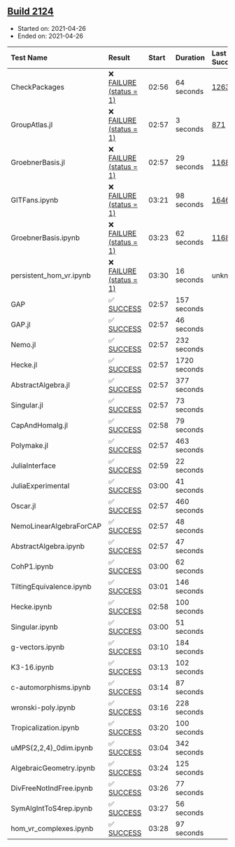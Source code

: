 ## [Build 2124](https://oscarci.mathematik.uni-kl.de/job/oscar-stable/2124/)

* Started on: 2021-04-26
* Ended on: 2021-04-26

| Test Name    | Result | Start | Duration | Last Success | First Failure |
|:-------------|:-------|:------|:---------|:-------------|:--------------|
| CheckPackages | ❌ [FAILURE (status = 1)](https://oscarci.mathematik.uni-kl.de/job/oscar-stable/2124/artifact/logs/build-2124/CheckPackages.log) | 02:56 | 64 seconds | [1263](https://oscarci.mathematik.uni-kl.de/job/oscar-stable/1263/) | [1264](https://oscarci.mathematik.uni-kl.de/job/oscar-stable/1264/) |
| GroupAtlas.jl | ❌ [FAILURE (status = 1)](https://oscarci.mathematik.uni-kl.de/job/oscar-stable/2124/artifact/logs/build-2124/GroupAtlas.jl.log) | 02:57 | 3 seconds | [871](https://oscarci.mathematik.uni-kl.de/job/oscar-stable/871/) | [872](https://oscarci.mathematik.uni-kl.de/job/oscar-stable/872/) |
| GroebnerBasis.jl | ❌ [FAILURE (status = 1)](https://oscarci.mathematik.uni-kl.de/job/oscar-stable/2124/artifact/logs/build-2124/GroebnerBasis.jl.log) | 02:57 | 29 seconds | [1168](https://oscarci.mathematik.uni-kl.de/job/oscar-stable/1168/) | [1169](https://oscarci.mathematik.uni-kl.de/job/oscar-stable/1169/) |
| GITFans.ipynb | ❌ [FAILURE (status = 1)](https://oscarci.mathematik.uni-kl.de/job/oscar-stable/2124/artifact/logs/build-2124/GITFans.ipynb.log) | 03:21 | 98 seconds | [1646](https://oscarci.mathematik.uni-kl.de/job/oscar-stable/1646/) | [1647](https://oscarci.mathematik.uni-kl.de/job/oscar-stable/1647/) |
| GroebnerBasis.ipynb | ❌ [FAILURE (status = 1)](https://oscarci.mathematik.uni-kl.de/job/oscar-stable/2124/artifact/logs/build-2124/GroebnerBasis.ipynb.log) | 03:23 | 62 seconds | [1168](https://oscarci.mathematik.uni-kl.de/job/oscar-stable/1168/) | [1169](https://oscarci.mathematik.uni-kl.de/job/oscar-stable/1169/) |
| persistent_hom_vr.ipynb | ❌ [FAILURE (status = 1)](https://oscarci.mathematik.uni-kl.de/job/oscar-stable/2124/artifact/logs/build-2124/persistent_hom_vr.ipynb.log) | 03:30 | 16 seconds | unknown | unknown |
| GAP | ✅ [SUCCESS](https://oscarci.mathematik.uni-kl.de/job/oscar-stable/2124/artifact/logs/build-2124/GAP.log) | 02:57 | 157 seconds |  |  |
| GAP.jl | ✅ [SUCCESS](https://oscarci.mathematik.uni-kl.de/job/oscar-stable/2124/artifact/logs/build-2124/GAP.jl.log) | 02:57 | 46 seconds |  |  |
| Nemo.jl | ✅ [SUCCESS](https://oscarci.mathematik.uni-kl.de/job/oscar-stable/2124/artifact/logs/build-2124/Nemo.jl.log) | 02:57 | 232 seconds |  |  |
| Hecke.jl | ✅ [SUCCESS](https://oscarci.mathematik.uni-kl.de/job/oscar-stable/2124/artifact/logs/build-2124/Hecke.jl.log) | 02:57 | 1720 seconds |  |  |
| AbstractAlgebra.jl | ✅ [SUCCESS](https://oscarci.mathematik.uni-kl.de/job/oscar-stable/2124/artifact/logs/build-2124/AbstractAlgebra.jl.log) | 02:57 | 377 seconds |  |  |
| Singular.jl | ✅ [SUCCESS](https://oscarci.mathematik.uni-kl.de/job/oscar-stable/2124/artifact/logs/build-2124/Singular.jl.log) | 02:57 | 73 seconds |  |  |
| CapAndHomalg.jl | ✅ [SUCCESS](https://oscarci.mathematik.uni-kl.de/job/oscar-stable/2124/artifact/logs/build-2124/CapAndHomalg.jl.log) | 02:58 | 79 seconds |  |  |
| Polymake.jl | ✅ [SUCCESS](https://oscarci.mathematik.uni-kl.de/job/oscar-stable/2124/artifact/logs/build-2124/Polymake.jl.log) | 02:57 | 463 seconds |  |  |
| JuliaInterface | ✅ [SUCCESS](https://oscarci.mathematik.uni-kl.de/job/oscar-stable/2124/artifact/logs/build-2124/JuliaInterface.log) | 02:59 | 22 seconds |  |  |
| JuliaExperimental | ✅ [SUCCESS](https://oscarci.mathematik.uni-kl.de/job/oscar-stable/2124/artifact/logs/build-2124/JuliaExperimental.log) | 03:00 | 41 seconds |  |  |
| Oscar.jl | ✅ [SUCCESS](https://oscarci.mathematik.uni-kl.de/job/oscar-stable/2124/artifact/logs/build-2124/Oscar.jl.log) | 02:57 | 460 seconds |  |  |
| NemoLinearAlgebraForCAP | ✅ [SUCCESS](https://oscarci.mathematik.uni-kl.de/job/oscar-stable/2124/artifact/logs/build-2124/NemoLinearAlgebraForCAP.log) | 02:57 | 48 seconds |  |  |
| AbstractAlgebra.ipynb | ✅ [SUCCESS](https://oscarci.mathematik.uni-kl.de/job/oscar-stable/2124/artifact/logs/build-2124/AbstractAlgebra.ipynb.log) | 02:57 | 47 seconds |  |  |
| CohP1.ipynb | ✅ [SUCCESS](https://oscarci.mathematik.uni-kl.de/job/oscar-stable/2124/artifact/logs/build-2124/CohP1.ipynb.log) | 03:00 | 62 seconds |  |  |
| TiltingEquivalence.ipynb | ✅ [SUCCESS](https://oscarci.mathematik.uni-kl.de/job/oscar-stable/2124/artifact/logs/build-2124/TiltingEquivalence.ipynb.log) | 03:01 | 146 seconds |  |  |
| Hecke.ipynb | ✅ [SUCCESS](https://oscarci.mathematik.uni-kl.de/job/oscar-stable/2124/artifact/logs/build-2124/Hecke.ipynb.log) | 02:58 | 100 seconds |  |  |
| Singular.ipynb | ✅ [SUCCESS](https://oscarci.mathematik.uni-kl.de/job/oscar-stable/2124/artifact/logs/build-2124/Singular.ipynb.log) | 03:00 | 51 seconds |  |  |
| g-vectors.ipynb | ✅ [SUCCESS](https://oscarci.mathematik.uni-kl.de/job/oscar-stable/2124/artifact/logs/build-2124/g-vectors.ipynb.log) | 03:10 | 184 seconds |  |  |
| K3-16.ipynb | ✅ [SUCCESS](https://oscarci.mathematik.uni-kl.de/job/oscar-stable/2124/artifact/logs/build-2124/K3-16.ipynb.log) | 03:13 | 102 seconds |  |  |
| c-automorphisms.ipynb | ✅ [SUCCESS](https://oscarci.mathematik.uni-kl.de/job/oscar-stable/2124/artifact/logs/build-2124/c-automorphisms.ipynb.log) | 03:14 | 87 seconds |  |  |
| wronski-poly.ipynb | ✅ [SUCCESS](https://oscarci.mathematik.uni-kl.de/job/oscar-stable/2124/artifact/logs/build-2124/wronski-poly.ipynb.log) | 03:16 | 228 seconds |  |  |
| Tropicalization.ipynb | ✅ [SUCCESS](https://oscarci.mathematik.uni-kl.de/job/oscar-stable/2124/artifact/logs/build-2124/Tropicalization.ipynb.log) | 03:20 | 100 seconds |  |  |
| uMPS(2,2,4)_0dim.ipynb | ✅ [SUCCESS](https://oscarci.mathematik.uni-kl.de/job/oscar-stable/2124/artifact/logs/build-2124/uMPS-2-2-4-_0dim.ipynb.log) | 03:04 | 342 seconds |  |  |
| AlgebraicGeometry.ipynb | ✅ [SUCCESS](https://oscarci.mathematik.uni-kl.de/job/oscar-stable/2124/artifact/logs/build-2124/AlgebraicGeometry.ipynb.log) | 03:24 | 125 seconds |  |  |
| DivFreeNotIndFree.ipynb | ✅ [SUCCESS](https://oscarci.mathematik.uni-kl.de/job/oscar-stable/2124/artifact/logs/build-2124/DivFreeNotIndFree.ipynb.log) | 03:26 | 77 seconds |  |  |
| SymAlgIntToS4rep.ipynb | ✅ [SUCCESS](https://oscarci.mathematik.uni-kl.de/job/oscar-stable/2124/artifact/logs/build-2124/SymAlgIntToS4rep.ipynb.log) | 03:27 | 56 seconds |  |  |
| hom_vr_complexes.ipynb | ✅ [SUCCESS](https://oscarci.mathematik.uni-kl.de/job/oscar-stable/2124/artifact/logs/build-2124/hom_vr_complexes.ipynb.log) | 03:28 | 97 seconds |  |  |
